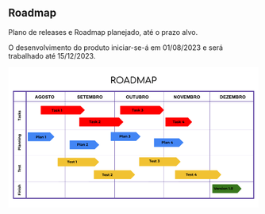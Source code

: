 ## Roadmap

<p>Plano de releases e Roadmap planejado, até o prazo alvo.</p>
<p></p>O desenvolvimento do produto iniciar-se-á em 01/08/2023 e será trabalhado até 15/12/2023.</p>

<img src="https://github.com/DanielaMeirelles/trabalho_semestral_FGTI/blob/main/Roadmap/ROADMAP.png">
